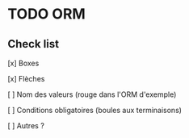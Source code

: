 # TODO ORM 

## Check list 

[x] Boxes


[x] Flèches


[ ] Nom des valeurs (rouge dans l'ORM d'exemple)


[ ] Conditions obligatoires (boules aux terminaisons)


[ ] Autres ?




